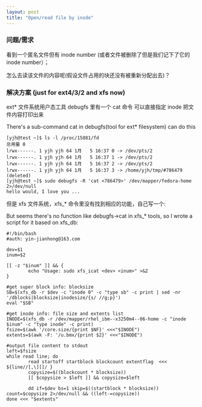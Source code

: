 ```yaml
---
layout: post
title: "Open/read file by inode"
---
```


### 问题/需求
看到一个匿名文件但有 inode number (或者文件被删除了但是我们记下了它的 inode number）；

怎么去读该文件的内容呢(假设文件占用的块还没有被重新分配出去)？


### 解决方案 (just for ext4/3/2 and xfs now)
ext* 文件系统用户态工具 debugfs 里有一个 cat 命令 可以直接指定 inode 把文件内容打印出来

There's a sub-command cat in debugfs(tool for ext* filesystem) can do this
```
[yjh@test ~]$ ls -l /proc/15881/fd
总用量 0
lrwx------. 1 yjh yjh 64 1月   5 16:37 0 -> /dev/pts/2
lrwx------. 1 yjh yjh 64 1月   5 16:37 1 -> /dev/pts/2
lrwx------. 1 yjh yjh 64 1月   5 16:37 2 -> /dev/pts/2
lrwx------. 1 yjh yjh 64 1月   5 16:37 3 -> /home/yjh/tmp/#786479 (deleted)
[yjh@test ~]$ sudo debugfs -R 'cat <786479>' /dev/mapper/fedora-home 2>/dev/null
hello would, I love you ...
```

但是 xfs 文件系统，xfs_* 命令里没有找到相应的功能，自己写一个:

But seems there's no function like debugfs->cat in xfs_* tools,
 so I wrote a script for it based on xfs_db:
```
#!/bin/bash
#auth: yin-jianhong@163.com

dev=$1
inum=$2

[[ -z "$inum" ]] && {
        echo "Usage: sudo xfs_icat <dev> <inum>" >&2
}

#get super block info: blocksize
SB=$(xfs_db -r $dev -c "inode 0" -c "type sb" -c print | sed -nr '/dblocks|blocksize|inodesize/{s/ //g;p}')
eval "$SB"

#get inode info: file size and extents list
INODE=$(xfs_db -r /dev/mapper/rhel_ibm--x3250m4--06-home -c "inode $inum" -c "type inode" -c print)
fsize=$(awk '/core.size/{print $NF}' <<<"$INODE")
extents=$(awk -F: '/u.bmx/{print $2}' <<<"$INODE")

#output file content to stdout
left=$fsize
while read line; do
        read startoff startblock blockcount extentflag  <<< ${line//[,\][]/ }
        copysize=$((blockcount * blocksize))
        [[ $copysize > $left ]] && copysize=$left

        dd if=$dev bs=1 skip=$((startblock * blocksize)) count=$copysize 2>/dev/null && ((left-=copysize))
done <<< "$extents"
```
